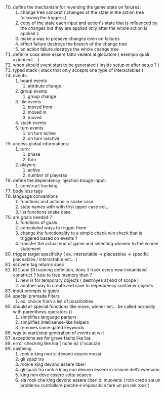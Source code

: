 70. define the mechanism for reversing the game state on failures:
    1.  change tree concept ( changes of the state in the action tree following the triggers )
    2.  copy of the state each input and action's state that is influenced by the changes but they are applied only after the whole action is applied z
    3.  make a way to preseve changes even on failures 
    4.  effect failure destroys the branch of the change tree
    5.  an action failure destroys the whole change tree 
71. definire cosa deve essere fatto vedere al giocatore ( esempio quali azioni ect... )
73. when should event start to be generated ( inside setup or after setup ? )
74. typed stack ( stack that only accepts one type of interactables ) 
76. events:
    1.  board events
        1. attribute change
    2.  group events
        1.  group change
    3.  tile events
        1.  moved from
        2.  moved in
        3.  moved
    4.  stack events
    5.  turn events
        1.  on turn active
        2.  on turn inactive
77. access global informations:
    1.  turn:
        1.  phase
        2.  turn
    2.  players:
        1.  active
        2.  number of playerss
78. define the dependency injection trough input:
    1.  construct tracking
79. body less tags
80. language conventions 
    1.  functions and actions in snake case
    2.  state names with with first upper case ect...
    3.  list functions snake case
81. are goals needed  ? 
    1.  functions of goals
    2.  convoluted ways to trigger them
    3.  change the functionality to a simple check win check that is triggered based on events ?
    4.  transfer the actual end of game and selecting winnenr to the winner statement
82. trigger target specificity ( ex. interactable -> placeables -> specific placeables / interactable ect... )
84. scrivere tag returns spec
85. IOC and DI tracking definition, does it track every new instantiaed construct ? how to free memory then ?
    1.  new is for temporary objects ( destroyes at end of scope )
    2.  another way to create and save to dependency container objects 
86. input prompts to guide 
87. special premade filters 
    1.  ex. choice from a list of possibilities
88. should all special functions like move, winner ect... be called normally with parenthesis operators ()
    1.  simplifies language parsers
    2.  simplifies intellisense-like helpers
    3.  removes some gated keywords  
89. way to start/stop generation of events at will 
90. exceptions are for grave faults like lua
90. error checking like lua ( none is)
// scacchi
2. castleing
   1. rook e king non si devono essere mossi
   2. gli spazi tra 
   3. rook e king devono essere liberi
   4. gli spazi tra rook e king non devono essere in visione dell'avversario
   5. king non deve essere sotto scacco
   6. sia rook che king devono essere liberi di muoversi ( non credo sia un problema  controllare perché é impossibile fare un pin del rook )